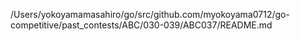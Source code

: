 /Users/yokoyamamasahiro/go/src/github.com/myokoyama0712/go-competitive/past_contests/ABC/030-039/ABC037/README.md